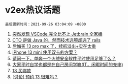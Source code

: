 # v2ex热议话题

`最后更新时间：2021-09-26 03:04:09 +0800`

1. [突然发现 VSCode 完全比不上 Jetbrain 全家桶](https://www.v2ex.com/t/804121)
1. [CTO 是做 Java 的，然而技术选项却选了 rails](https://www.v2ex.com/t/804097)
1. [后悔买 13 pro max 了，续航溢出+实在太重](https://www.v2ex.com/t/804129)
1. [iPhone 13 mini 使用双卡的方案？](https://www.v2ex.com/t/804135)
1. [请问一下，单奔一个火绒安全软件平时使用足够了么？](https://www.v2ex.com/t/804088)
1. [大家平时自学也都是在自己房间学嘛(IT，闲暇时间的充电)](https://www.v2ex.com/t/804175)
1. [13 买哪款](https://www.v2ex.com/t/804123)
1. [[讨论] 预约 13 很难吗？](https://www.v2ex.com/t/804148)

